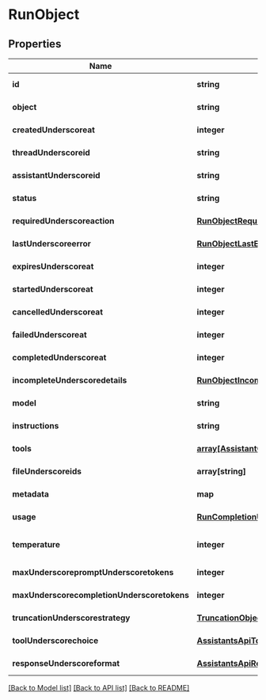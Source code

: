 # RunObject

## Properties
Name | Type | Description | Notes
------------ | ------------- | ------------- | -------------
**id** | **string** |  | [default to null]
**object** | **string** |  | [default to null]
**createdUnderscoreat** | **integer** |  | [default to null]
**threadUnderscoreid** | **string** |  | [default to null]
**assistantUnderscoreid** | **string** |  | [default to null]
**status** | **string** |  | [default to null]
**requiredUnderscoreaction** | [**RunObjectRequiredAction**](RunObjectRequiredAction.md) |  | [default to null]
**lastUnderscoreerror** | [**RunObjectLastError**](RunObjectLastError.md) |  | [default to null]
**expiresUnderscoreat** | **integer** |  | [default to null]
**startedUnderscoreat** | **integer** |  | [default to null]
**cancelledUnderscoreat** | **integer** |  | [default to null]
**failedUnderscoreat** | **integer** |  | [default to null]
**completedUnderscoreat** | **integer** |  | [default to null]
**incompleteUnderscoredetails** | [**RunObjectIncompleteDetails**](RunObjectIncompleteDetails.md) |  | [default to null]
**model** | **string** |  | [default to null]
**instructions** | **string** |  | [default to null]
**tools** | [**array[AssistantObjectToolsInner]**](AssistantObjectToolsInner.md) |  | [default to []]
**fileUnderscoreids** | **array[string]** |  | [default to []]
**metadata** | **map** |  | [default to null]
**usage** | [**RunCompletionUsage**](RunCompletionUsage.md) |  | [default to null]
**temperature** | **integer** |  | [optional] [default to null]
**maxUnderscorepromptUnderscoretokens** | **integer** |  | [default to null]
**maxUnderscorecompletionUnderscoretokens** | **integer** |  | [default to null]
**truncationUnderscorestrategy** | [**TruncationObject**](TruncationObject.md) |  | [default to null]
**toolUnderscorechoice** | [**AssistantsApiToolChoiceOption**](AssistantsApiToolChoiceOption.md) |  | [default to null]
**responseUnderscoreformat** | [**AssistantsApiResponseFormatOption**](AssistantsApiResponseFormatOption.md) |  | [default to null]

[[Back to Model list]](../README.md#documentation-for-models) [[Back to API list]](../README.md#documentation-for-api-endpoints) [[Back to README]](../README.md)


